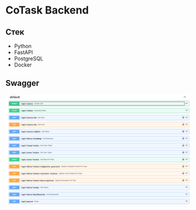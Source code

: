 # CoTask Backend

## Стек
* Python
* FastAPI
* PostgreSQL
* Docker

## Swagger
![swagger.png](/assets/img/swagger.png)